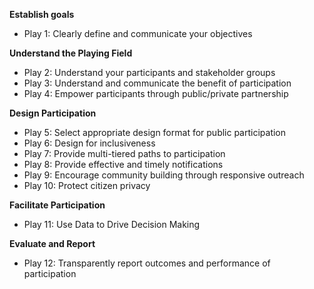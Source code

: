 **Establish goals**

  * Play 1: Clearly define and communicate your objectives

**Understand the Playing Field**

  * Play 2: Understand your participants and stakeholder groups
  * Play 3: Understand and communicate the benefit of participation
  * Play 4: Empower participants through public/private partnership

**Design Participation**

  * Play 5: Select appropriate design format for public participation
  * Play 6: Design for inclusiveness
  * Play 7: Provide multi-tiered paths to participation
  * Play 8: Provide effective and timely notifications
  * Play 9: Encourage community building through responsive outreach
  * Play 10: Protect citizen privacy

**Facilitate Participation**

  * Play 11: Use Data to Drive Decision Making

**Evaluate and Report**

  * Play 12: Transparently report outcomes and performance of participation

<div>
</div>
